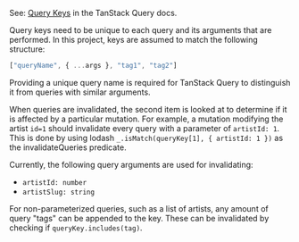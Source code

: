 See: [Query Keys](https://tanstack.com/query/latest/docs/framework/react/guides/query-keys) in the TanStack Query docs.

Query keys need to be unique to each query and its arguments that are performed. In this project, keys are assumed to match the following structure:
```js
["queryName", { ...args }, "tag1", "tag2"]
```
Providing a unique query name is required for TanStack Query to distinguish it from queries with similar arguments.

When queries are invalidated, the second item is looked at to determine if it is affected by a particular mutation. For example, a mutation modifying the artist `id=1` should invalidate every query with a parameter of `artistId: 1`. This is done by using lodash `_.isMatch(queryKey[1], { artistId: 1 })` as the invalidateQueries predicate.

Currently, the following query arguments are used for invalidating:
- `artistId: number`
- `artistSlug: string`

For non-parameterized queries, such as a list of artists, any amount of query "tags" can be appended to the key. These can be invalidated by checking if `queryKey.includes(tag)`.
